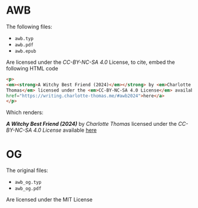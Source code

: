 # AWB
The following files:
  
- `awb.typ`
- `awb.pdf`
- `awb.epub`

Are licensed under the *CC-BY-NC-SA 4.0* License, to cite, embed the following
HTML code 

```html
<p>
<em><strong>A Witchy Best Friend (2024)</em></strong> by <em>Charlotte
Thomas</em> licensed under the <em>CC-BY-NC-SA 4.0 License</em> available <a
href="https://writing.charlotte-thomas.me/#awb2024">here</a>
</p>
```

Which renders:

<p>
<em><strong>A Witchy Best Friend (2024)</em></strong> by <em>Charlotte
Thomas</em> licensed under the <em>CC-BY-NC-SA 4.0 License</em> available <a
href="https://writing.charlotte-thomas.me/#awb2024">here</a>
</p>

# OG
The original files:

- `awb_og.typ`
- `awb_og.pdf`

Are licensed under the MIT License
